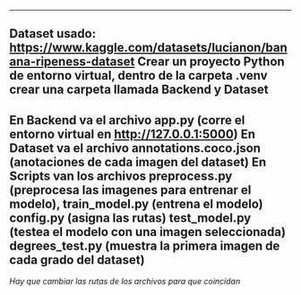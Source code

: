 -------------------------------------------------------------------------------------------------------------------
Dataset usado: https://www.kaggle.com/datasets/lucianon/banana-ripeness-dataset
Crear un proyecto Python de entorno virtual, dentro de la carpeta .venv crear una carpeta llamada Backend y Dataset
-------------------------------------------------------------------------------------------------------------------
En Backend va el archivo app.py (corre el entorno virtual en http://127.0.0.1:5000)
En Dataset va el archivo annotations.coco.json (anotaciones de cada imagen del dataset)
En Scripts van los archivos preprocess.py (preprocesa las imagenes para entrenar el modelo),
train_model.py (entrena el modelo)
config.py (asigna las rutas)
test_model.py (testea el modelo con una imagen seleccionada)
degrees_test.py (muestra la primera imagen de cada grado del dataset)
-------------------------------------------------------------------------------------------------------------------
*Hay que cambiar las rutas de los archivos para que coincidan*
